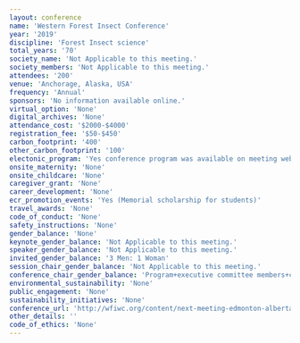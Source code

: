 ```yaml
---
layout: conference 
name: 'Western Forest Insect Conference'
year: '2019'
discipline: 'Forest Insect science'
total_years: '70'
society_name: 'Not Applicable to this meeting.'
society_members: 'Not Applicable to this meeting.'
attendees: '200'
venue: 'Anchorage, Alaska, USA'
frequency: 'Annual'
sponsors: 'No information available online.'
virtual_option: 'None'
digital_archives: 'None'
attendance_cost: '$2000-$4000'
registration_fee: '$50-$450'
carbon_footprint: '400'
other_carbon_footprint: '100'
electonic_program: 'Yes conference program was available on meeting website.'
onsite_maternity: 'None'
onsite_childcare: 'None'
caregiver_grant: 'None'
career_development: 'None'
ecr_promotion_events: 'Yes (Memorial scholarship for students)'
travel_awards: 'None'
code_of_conduct: 'None'
safety_instructions: 'None'
gender_balance: 'None'
keynote_gender_balance: 'Not Applicable to this meeting.'
speaker_gender_balance: 'Not Applicable to this meeting.'
invited_gender_balance: '3 Men: 1 Woman'
session_chair_gender_balance: 'Not Applicable to this meeting.'
conference_chair_gender_balance: 'Program+executive committee members+chairs: 6 Women: 3 Men'
environmental_sustainability: 'None'
public_engagement: 'None'
sustainability_initiatives: 'None'
conference_url: 'http://wfiwc.org/content/next-meeting-edmonton-alberta-canada-april-27-30-2020'
other_details: ''
code_of_ethics: 'None'
---
```

